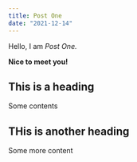 ```yaml
---
title: Post One
date: "2021-12-14"
---
```


Hello, I am _Post One._

**Nice to meet you!**

## This is a heading

Some contents

## THis is another heading

Some more content
